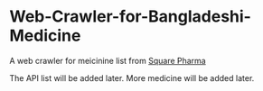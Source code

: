 # Web-Crawler-for-Bangladeshi-Medicine

A web crawler for meicinine list from [Square Pharma](http://www.squarepharma.com.bd/)

The API list will be added later.
More medicine will be added later.
